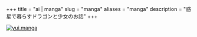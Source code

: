 +++
title = "ai | manga"
slug = "manga"
aliases = "manga"
description = "惑星で暮らすドラゴンと少女のお話"
+++

[![yui.manga](https://manga.syui.ai/manga/0.png)](https://manga.syui.ai)
